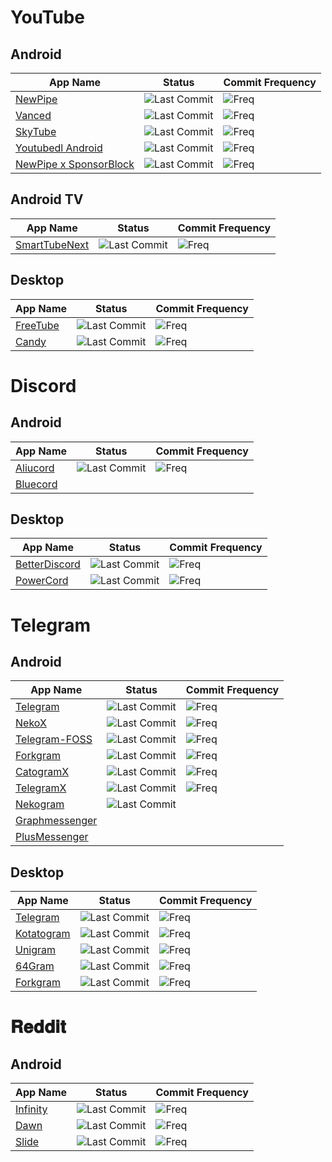 # YouTube
## Android
| App Name | Status | Commit Frequency |
| - | - | - |
| [NewPipe](https://github.com/TeamNewPipe/NewPipe) | ![Last Commit](https://img.shields.io/github/last-commit/TeamNewPipe/NewPipe) | ![Freq](https://img.shields.io/github/commit-activity/m/TeamNewPipe/NewPipe) |
| [Vanced](https://vancedapp.com/) | ![Last Commit](https://img.shields.io/github/last-commit/YTVanced/Vanced) | ![Freq](https://img.shields.io/github/commit-activity/m/YTVanced/Vanced) |
| [SkyTube](https://github.com/SkyTubeTeam/SkyTube) | ![Last Commit](https://img.shields.io/github/last-commit/SkyTubeTeam/SkyTube) | ![Freq](https://img.shields.io/github/commit-activity/m/SkyTubeTeam/SkyTube) |
| [Youtubedl Android](https://github.com/yausername/youtubedl-android) | ![Last Commit](https://img.shields.io/github/last-commit/yausername/youtubedl-android) | ![Freq](https://img.shields.io/github/commit-activity/m/yausername/youtubedl-android) |
| [NewPipe x SponsorBlock](https://github.com/polymorphicshade/newpipe) | ![Last Commit](https://img.shields.io/github/last-commit/polymorphicshade/newpipe) | ![Freq](https://img.shields.io/github/commit-activity/m/polymorphicshade/newpipe) |

## Android TV
| App Name | Status | Commit Frequency |
| - | - | - |
| [SmartTubeNext](https://github.com/yuliskov/SmartTubeNext) | ![Last Commit](https://img.shields.io/github/last-commit/yuliskov/SmartTubeNext) | ![Freq](https://img.shields.io/github/commit-activity/m/yuliskov/SmartTubeNext) |

## Desktop
| App Name | Status | Commit Frequency |
| - | - | - |
| [FreeTube](https://github.com/FreeTubeApp/FreeTube) | ![Last Commit](https://img.shields.io/github/last-commit/FreeTubeApp/FreeTube) | ![Freq](https://img.shields.io/github/commit-activity/m/FreeTubeApp/FreeTube) |
| [Candy](https://github.com/Simonwep/candy) | ![Last Commit](https://img.shields.io/github/last-commit/Simonwep/candy) | ![Freq](https://img.shields.io/github/commit-activity/m/Simonwep/candy) |

# Discord
## Android
| App Name | Status | Commit Frequency |
| - | - | - |
| [Aliucord](https://github.com/Aliucord/Aliucord) | ![Last Commit](https://img.shields.io/github/last-commit/Aliucord/Aliucord) | ![Freq](https://img.shields.io/github/commit-activity/m/Aliucord/Aliucord) |
| [Bluecord](https://bluesmods.com/)

## Desktop
| App Name | Status | Commit Frequency |
| - | - | - |
| [BetterDiscord](https://github.com/BetterDiscord/BetterDiscord) | ![Last Commit](https://img.shields.io/github/last-commit/BetterDiscord/BetterDiscord) | ![Freq](https://img.shields.io/github/commit-activity/m/BetterDiscord/BetterDiscord) |
| [PowerCord](https://powercord.dev/) | ![Last Commit](https://img.shields.io/github/last-commit/powercord-org/powercord) | ![Freq](https://img.shields.io/github/commit-activity/m/powercord-org/powercord)

# Telegram
## Android
| App Name | Status | Commit Frequency |
| - | - | - |
| [Telegram](https://github.com/DrKLO/Telegram) | ![Last Commit](https://img.shields.io/github/last-commit/DrKLO/Telegram) | ![Freq](https://img.shields.io/github/commit-activity/m/DrKLO/Telegram) |
| [NekoX](https://github.com/NekoX-Dev/NekoX) | ![Last Commit](https://img.shields.io/github/last-commit/NekoX-Dev/NekoX) | ![Freq](https://img.shields.io/github/commit-activity/m/NekoX-Dev/NekoX) |
| [Telegram-FOSS](https://github.com/Telegram-FOSS-Team/Telegram-FOSS) | ![Last Commit](https://img.shields.io/github/last-commit/Telegram-FOSS-Team/Telegram-FOSS) | ![Freq](https://img.shields.io/github/commit-activity/m/Telegram-FOSS-Team/Telegram-FOSS) |
| [Forkgram](https://github.com/Forkgram/TelegramAndroid) | ![Last Commit](https://img.shields.io/github/last-commit/Forkgram/TelegramAndroid) | ![Freq](https://img.shields.io/github/commit-activity/m/Forkgram/TelegramAndroid) |
| [CatogramX](https://github.com/CatogramX/CatogramX) | ![Last Commit](https://img.shields.io/github/last-commit/CatogramX/CatogramX) | ![Freq](https://img.shields.io/github/commit-activity/m/CatogramX/CatogramX) |
| [TelegramX](https://t.me/tgx_log) | ![Last Commit](https://img.shields.io/github/last-commit/TGX-Android/tdlib) | ![Freq](https://img.shields.io/github/commit-activity/m/TGX-Android/tdlib) |
| [Nekogram](https://nekogram.app/) | ![Last Commit](https://badgen.net/gitlab/last-commit/Nekogram/Nekogram) |
| [Graphmessenger](https://www.graphmessenger.com/) |
| [PlusMessenger](https://plusmessenger.org/) |



## Desktop
| App Name | Status | Commit Frequency |
| - | - | - |
| [Telegram](http://github.com/telegramdesktop/tdesktop) | ![Last Commit](https://img.shields.io/github/last-commit/telegramdesktop/tdesktop) | ![Freq](https://img.shields.io/github/commit-activity/m/telegramdesktop/tdesktop) |
| [Kotatogram](http://github.com/kotatogram/kotatogram-desktop) | ![Last Commit](https://img.shields.io/github/last-commit/kotatogram/kotatogram-desktop) | ![Freq](https://img.shields.io/github/commit-activity/m/kotatogram/kotatogram-desktop) |
| [Unigram](https://github.com/UnigramDev/Unigram) | ![Last Commit](https://img.shields.io/github/last-commit/UnigramDev/Unigram) | ![Freq](https://img.shields.io/github/commit-activity/m/UnigramDev/Unigram) |
| [64Gram](https://github.com/TDesktop-x64) | ![Last Commit](https://img.shields.io/github/last-commit/TDesktop-x64/tdesktop) | ![Freq](https://img.shields.io/github/commit-activity/m/TDesktop-x64/tdesktop) |
| [Forkgram](https://github.com/Forkgram/tdesktop) | ![Last Commit](https://img.shields.io/github/last-commit/Forkgram/tdesktop) | ![Freq](https://img.shields.io/github/commit-activity/m/Forkgram/tdesktop) |



# 𝐑𝐞𝐝𝐝𝐢𝐭
## Android
| App Name | Status | Commit Frequency |
| - | - | - |
| [Infinity](https://github.com/Docile-Alligator/Infinity-For-Reddit) | ![Last Commit](https://img.shields.io/github/last-commit/Docile-Alligator/Infinity-For-Reddit) | ![Freq](https://img.shields.io/github/commit-activity/m/Docile-Alligator/Infinity-For-Reddit) |
| [Dawn](https://github.com/Tunous/Dawn) | ![Last Commit](https://img.shields.io/github/last-commit/Tunous/Dawn) | ![Freq](https://img.shields.io/github/commit-activity/m/Tunous/Dawn) |
| [Slide](https://github.com/Haptic-Apps/Slide) | ![Last Commit](https://img.shields.io/github/last-commit/Haptic-Apps/Slide) | ![Freq](https://img.shields.io/github/commit-activity/m/Haptic-Apps/Slide) |
